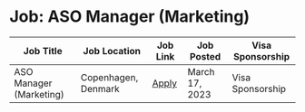 # Job: ASO Manager (Marketing)

| Job Title | Job Location | Job Link | Job Posted | Visa Sponsorship |
| --- | --- | --- | --- | --- |
| ASO Manager (Marketing) | Copenhagen, Denmark | [Apply](https://jobs.lever.co/tactilegames/1342f04e-2336-4c90-ad12-71e1870fa915) | March 17, 2023 | Visa Sponsorship |
